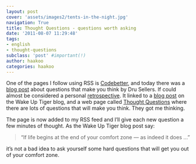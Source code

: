 ```yaml
---
layout: post
cover: 'assets/images2/tents-in-the-night.jpg'
navigation: True
title: Thought Questions - questions worth asking
date: '2011-08-07 11:29:48'
tags:
- english
- thought-questions
subclass: 'post' #important(!)
author: haakoo
categories: haakoo
---
```



One of the pages I follow using RSS is [Codebetter](http://codebetter.com/), and today there was a [blog post](http://codebetter.com/drusellers/2011/08/06/thought-questions/) about questions that make you think by Dru Sellers. If could almost be considered a personal [retrospective](http://en.wikipedia.org/wiki/Retrospective#Software_development). It linked to a [blog post](http://wakeuptiger.blogspot.com/2011/08/questions-worth-asking.html) on the Wake Up Tiger blog, and a web page called [Thought Questions](http://thoughtquestions.com/) where there are lots of questions that will make you think. They got me thinking.

The page is now added to my RSS feed and I’ll give each new question a few minutes of thought. As the Wake Up Tiger blog post say:

> “If life begins at the end of your comfort zone — as indeed it does …”

it’s not a bad idea to ask yourself some hard questions that will get you out of your comfort zone.
